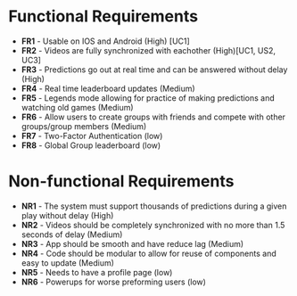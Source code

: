 # Functional Requirements
- **FR1** - Usable on IOS and Android (High) [UC1]
- **FR2** - Videos are fully synchronized with eachother (High)[UC1, US2, UC3]
- **FR3** - Predictions go out at real time and can be answered without delay (High)
- **FR4** - Real time leaderboard updates (Medium)
- **FR5** - Legends mode allowing for practice of making predictions and watching old games (Medium)
- **FR6** - Allow users to create groups with friends and compete with other groups/group members (Medium)
- **FR7** - Two-Factor Authentication (low)
- **FR8** - Global Group leaderboard (low)

# Non-functional Requirements
- **NR1** - The system must support thousands of predictions during a given play without delay (High)
- **NR2** - Videos should be completely synchronized with no more than 1.5 seconds of delay (Medium)
- **NR3** - App should be smooth and have reduce lag (Medium)
- **NR4** - Code should be modular to allow for reuse of components and easy to update (Medium)
- **NR5** - Needs to have a profile page (low)
- **NR6** - Powerups for worse preforming users (low)
